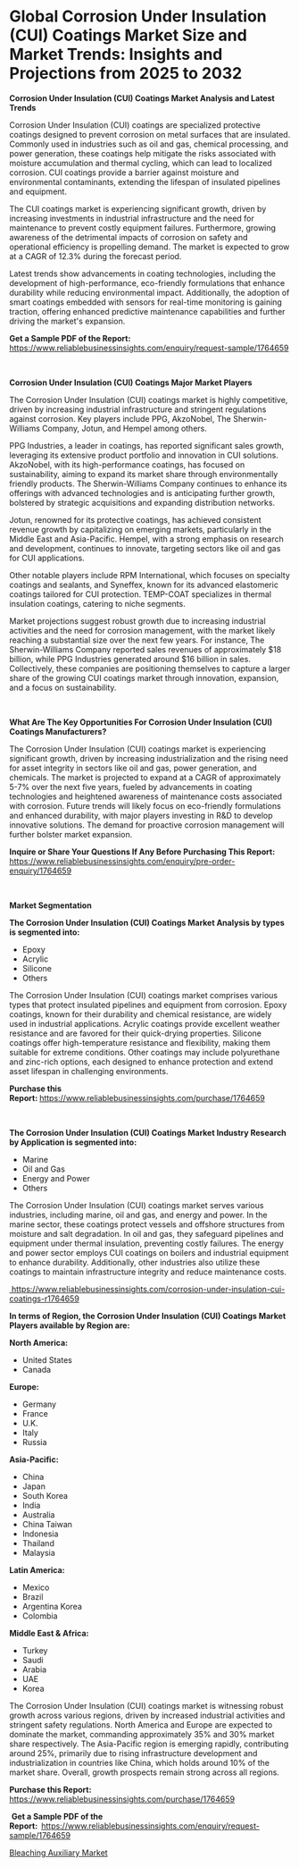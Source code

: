 <p><h1>Global Corrosion Under Insulation (CUI) Coatings Market Size and Market Trends: Insights and Projections from 2025 to 2032</h1></p><p><strong>Corrosion Under Insulation (CUI) Coatings Market Analysis and Latest Trends</strong></p>
<p><p>Corrosion Under Insulation (CUI) coatings are specialized protective coatings designed to prevent corrosion on metal surfaces that are insulated. Commonly used in industries such as oil and gas, chemical processing, and power generation, these coatings help mitigate the risks associated with moisture accumulation and thermal cycling, which can lead to localized corrosion. CUI coatings provide a barrier against moisture and environmental contaminants, extending the lifespan of insulated pipelines and equipment.</p><p>The CUI coatings market is experiencing significant growth, driven by increasing investments in industrial infrastructure and the need for maintenance to prevent costly equipment failures. Furthermore, growing awareness of the detrimental impacts of corrosion on safety and operational efficiency is propelling demand. The market is expected to grow at a CAGR of 12.3% during the forecast period. </p><p>Latest trends show advancements in coating technologies, including the development of high-performance, eco-friendly formulations that enhance durability while reducing environmental impact. Additionally, the adoption of smart coatings embedded with sensors for real-time monitoring is gaining traction, offering enhanced predictive maintenance capabilities and further driving the market's expansion.</p></p>
<p><strong>Get a Sample PDF of the Report:&nbsp;</strong> <a href="https://www.reliablebusinessinsights.com/enquiry/request-sample/1764659?utm_campaign=2199&utm_medium=2&utm_source=Github&utm_content=ia&utm_term=02022025&utm_id=corrosion-under-insulation-cui-coatings">https://www.reliablebusinessinsights.com/enquiry/request-sample/1764659</a></p>
<p>&nbsp;</p>
<p><strong>Corrosion Under Insulation (CUI) Coatings Major Market Players</strong></p>
<p><p>The Corrosion Under Insulation (CUI) coatings market is highly competitive, driven by increasing industrial infrastructure and stringent regulations against corrosion. Key players include PPG, AkzoNobel, The Sherwin-Williams Company, Jotun, and Hempel among others. </p><p>PPG Industries, a leader in coatings, has reported significant sales growth, leveraging its extensive product portfolio and innovation in CUI solutions. AkzoNobel, with its high-performance coatings, has focused on sustainability, aiming to expand its market share through environmentally friendly products. The Sherwin-Williams Company continues to enhance its offerings with advanced technologies and is anticipating further growth, bolstered by strategic acquisitions and expanding distribution networks.</p><p>Jotun, renowned for its protective coatings, has achieved consistent revenue growth by capitalizing on emerging markets, particularly in the Middle East and Asia-Pacific. Hempel, with a strong emphasis on research and development, continues to innovate, targeting sectors like oil and gas for CUI applications.</p><p>Other notable players include RPM International, which focuses on specialty coatings and sealants, and Syneffex, known for its advanced elastomeric coatings tailored for CUI protection. TEMP-COAT specializes in thermal insulation coatings, catering to niche segments. </p><p>Market projections suggest robust growth due to increasing industrial activities and the need for corrosion management, with the market likely reaching a substantial size over the next few years. For instance, The Sherwin-Williams Company reported sales revenues of approximately $18 billion, while PPG Industries generated around $16 billion in sales. Collectively, these companies are positioning themselves to capture a larger share of the growing CUI coatings market through innovation, expansion, and a focus on sustainability.</p></p>
<p>&nbsp;</p>
<p><strong>What Are The Key Opportunities For Corrosion Under Insulation (CUI) Coatings Manufacturers?</strong></p>
<p><p>The Corrosion Under Insulation (CUI) coatings market is experiencing significant growth, driven by increasing industrialization and the rising need for asset integrity in sectors like oil and gas, power generation, and chemicals. The market is projected to expand at a CAGR of approximately 5-7% over the next five years, fueled by advancements in coating technologies and heightened awareness of maintenance costs associated with corrosion. Future trends will likely focus on eco-friendly formulations and enhanced durability, with major players investing in R&D to develop innovative solutions. The demand for proactive corrosion management will further bolster market expansion.</p></p>
<p><strong>Inquire or Share Your Questions If Any Before Purchasing This Report:</strong> <a href="https://www.reliablebusinessinsights.com/enquiry/pre-order-enquiry/1764659?utm_campaign=2199&utm_medium=2&utm_source=Github&utm_content=ia&utm_term=02022025&utm_id=corrosion-under-insulation-cui-coatings">https://www.reliablebusinessinsights.com/enquiry/pre-order-enquiry/1764659</a></p>
<p>&nbsp;</p>
<p><strong>Market Segmentation</strong></p>
<p><strong>The Corrosion Under Insulation (CUI) Coatings Market Analysis by types is segmented into:</strong></p>
<p><ul><li>Epoxy</li><li>Acrylic</li><li>Silicone</li><li>Others</li></ul></p>
<p><p>The Corrosion Under Insulation (CUI) coatings market comprises various types that protect insulated pipelines and equipment from corrosion. Epoxy coatings, known for their durability and chemical resistance, are widely used in industrial applications. Acrylic coatings provide excellent weather resistance and are favored for their quick-drying properties. Silicone coatings offer high-temperature resistance and flexibility, making them suitable for extreme conditions. Other coatings may include polyurethane and zinc-rich options, each designed to enhance protection and extend asset lifespan in challenging environments.</p></p>
<p><strong>Purchase this Report:&nbsp;</strong><a href="https://www.reliablebusinessinsights.com/purchase/1764659?utm_campaign=2199&utm_medium=2&utm_source=Github&utm_content=ia&utm_term=02022025&utm_id=corrosion-under-insulation-cui-coatings">https://www.reliablebusinessinsights.com/purchase/1764659</a></p>
<p>&nbsp;</p>
<p><strong>The Corrosion Under Insulation (CUI) Coatings Market Industry Research by Application is segmented into:</strong></p>
<p><ul><li>Marine</li><li>Oil and Gas</li><li>Energy and Power</li><li>Others</li></ul></p>
<p><p>The Corrosion Under Insulation (CUI) coatings market serves various industries, including marine, oil and gas, and energy and power. In the marine sector, these coatings protect vessels and offshore structures from moisture and salt degradation. In oil and gas, they safeguard pipelines and equipment under thermal insulation, preventing costly failures. The energy and power sector employs CUI coatings on boilers and industrial equipment to enhance durability. Additionally, other industries also utilize these coatings to maintain infrastructure integrity and reduce maintenance costs.</p></p>
<p><a href="https://www.reliablebusinessinsights.com/corrosion-under-insulation-cui-coatings-r1764659?utm_campaign=2199&utm_medium=2&utm_source=Github&utm_content=ia&utm_term=02022025&utm_id=corrosion-under-insulation-cui-coatings">&nbsp;https://www.reliablebusinessinsights.com/corrosion-under-insulation-cui-coatings-r1764659</a></p>
<p><strong>In terms of Region, the Corrosion Under Insulation (CUI) Coatings Market Players available by Region are:</strong></p>
<p>
    <p> <strong> North America: </strong>
        <ul>
            <li>United States</li>
            <li>Canada</li>
        </ul>
        </p> 
    <p> <strong> Europe: </strong>
        <ul>
            <li>Germany</li>
            <li>France</li>
            <li>U.K.</li>
            <li>Italy</li>
            <li>Russia</li>
        </ul>
        </p> 
    <p> <strong> Asia-Pacific: </strong>
        <ul>
            <li>China</li>
            <li>Japan</li>
            <li>South Korea</li>
            <li>India</li>
            <li>Australia</li>
            <li>China Taiwan</li>
            <li>Indonesia</li>
            <li>Thailand</li>
            <li>Malaysia</li>
        </ul>
        </p> 
    <p> <strong> Latin America: </strong>
        <ul>
            <li>Mexico</li>
            <li>Brazil</li>
            <li>Argentina Korea</li>
            <li>Colombia</li>
        </ul>
        </p> 
    <p> <strong> Middle East & Africa: </strong>
        <ul>
            <li>Turkey</li>
            <li>Saudi</li>
            <li>Arabia</li>
            <li>UAE</li>
            <li>Korea</li>
        </ul>
    </p>
    </p>
<p><p>The Corrosion Under Insulation (CUI) coatings market is witnessing robust growth across various regions, driven by increased industrial activities and stringent safety regulations. North America and Europe are expected to dominate the market, commanding approximately 35% and 30% market share respectively. The Asia-Pacific region is emerging rapidly, contributing around 25%, primarily due to rising infrastructure development and industrialization in countries like China, which holds around 10% of the market share. Overall, growth prospects remain strong across all regions.</p></p>
<p><strong>Purchase this Report: </strong><a href="https://www.reliablebusinessinsights.com/purchase/1764659?utm_campaign=2199&utm_medium=2&utm_source=Github&utm_content=ia&utm_term=02022025&utm_id=corrosion-under-insulation-cui-coatings">https://www.reliablebusinessinsights.com/purchase/1764659</a></p>
<p>&nbsp;<strong>Get a Sample PDF of the Report:&nbsp;&nbsp;</strong><a href="https://www.reliablebusinessinsights.com/enquiry/request-sample/1764659?utm_campaign=2199&utm_medium=2&utm_source=Github&utm_content=ia&utm_term=02022025&utm_id=corrosion-under-insulation-cui-coatings">https://www.reliablebusinessinsights.com/enquiry/request-sample/1764659</a></p>
<p><strong></strong></p>
<p><p><a href="https://github.com/rileymgdorcas/Market-Research-Report-List-1/blob/main/bleaching-auxiliary-market.md?utm_campaign=2199&utm_medium=2&utm_source=Github&utm_content=ia&utm_term=02022025&utm_id=corrosion-under-insulation-cui-coatings">Bleaching Auxiliary Market</a></p></p>